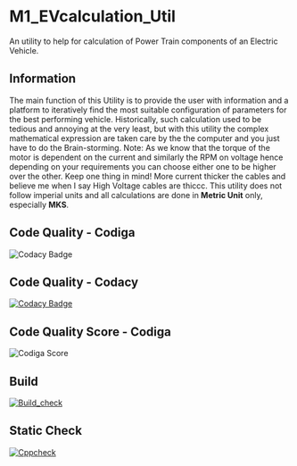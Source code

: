 # M1_EVcalculation_Util
An utility to help for calculation of Power Train components of an Electric Vehicle.

## Information
The main function of this Utility is to provide the user with information and a platform to iteratively find the most suitable configuration of parameters for the best performing vehicle. Historically, such calculation used to be tedious and annoying at the very least, but with this utility the complex mathematical expression are taken care by the the computer and you just have to do the Brain-storming.
    Note: As we know that the torque of the motor is dependent on the current and similarly the RPM on voltage hence depending on your requirements you can choose either one to be higher over the other. Keep one thing in mind! More current thicker the cables and believe me when I say High Voltage cables are thiccc.
    This utility does not follow imperial units and all calculations are done in **Metric Unit** only, especially **MKS**.

## Code Quality - Codiga
![Codacy Badge](https://api.codiga.io/project/31065/status/svg)

## Code Quality - Codacy
[![Codacy Badge](https://app.codacy.com/project/badge/Grade/fc3706f80f394658bcdfa90259595763)](https://www.codacy.com/gh/VIGNESH-824/M1_EVcalculation_Util/dashboard?utm_source=github.com&amp;utm_medium=referral&amp;utm_content=VIGNESH-824/M1_EVcalculation_Util&amp;utm_campaign=Badge_Grade)

## Code Quality Score - Codiga
![Codiga Score](https://api.codiga.io/project/31065/score/svg)

## Build
[![Build_check](https://github.com/VIGNESH-824/M1_EVcalculation_Util/actions/workflows/Build_check.yml/badge.svg)](https://github.com/VIGNESH-824/M1_EVcalculation_Util/actions/workflows/Build_check.yml)

## Static Check
[![Cppcheck](https://github.com/VIGNESH-824/M1_EVcalculation_Util/actions/workflows/cppcheck.yml/badge.svg)](https://github.com/VIGNESH-824/M1_EVcalculation_Util/actions/workflows/cppcheck.yml)
